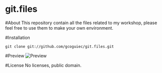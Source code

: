 git.files
=========

#About
This repository contain all the files related to my workshop, please feel free to use them to make your own environment.

#Installation

	git clone git://github.com/gcoguiec/git.files.git

#Preview
![Preview](http://uppix.net/6/3/d/fc6361d267ee7ebd29cb06bad2e7d.png)

#License
No licenses, public domain.
